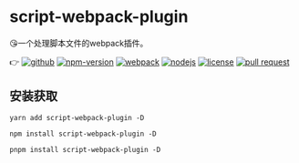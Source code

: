 # script-webpack-plugin

:kissing_heart:一个处理脚本文件的webpack插件。

:point_right:
[![github](https://img.shields.io/github/release-date/imccode/script-webpack-plugin.svg)](https://github.com/imccode/script-webpack-plugin/releases)
[![npm-version](https://img.shields.io/npm/v/script-webpack-plugin.svg)](https://www.npmjs.com/package/script-webpack-plugin)
[![webpack](https://img.shields.io/badge/webpack-%3E%20%3D%204.0.0-blue.svg)](https://webpack.js.org/)
[![nodejs](https://img.shields.io/badge/node-%3E%20%3D%2010.0.0-blue.svg)](https://nodejs.org/)
[![license](https://img.shields.io/npm/l/script-webpack-plugin.svg)](https://www.npmjs.com/package/script-webpack-plugin)
[![pull request](https://img.shields.io/badge/PRs-welcome-green.svg)](https://github.com/imccode/script-webpack-plugin)

## 安装获取

```shell
yarn add script-webpack-plugin -D

npm install script-webpack-plugin -D

pnpm install script-webpack-plugin -D
```
